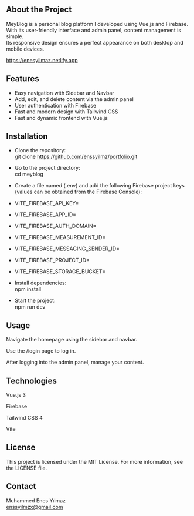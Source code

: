 ## About the Project

MeyBlog is a personal blog platform I developed using Vue.js and Firebase.  
With its user-friendly interface and admin panel, content management is simple.  
Its responsive design ensures a perfect appearance on both desktop and mobile devices.

https://enesyilmaz.netlify.app

## Features

- Easy navigation with Sidebar and Navbar
- Add, edit, and delete content via the admin panel
- User authentication with Firebase
- Fast and modern design with Tailwind CSS
- Fast and dynamic frontend with Vue.js

## Installation

- Clone the repository:  
 git clone https://github.com/enssyilmz/portfolio.git

- Go to the project directory:  
 cd meyblog

- Create a file named (.env) and add the following Firebase project keys (values can be obtained from the Firebase Console):  
- VITE_FIREBASE_API_KEY=  
- VITE_FIREBASE_APP_ID=  
- VITE_FIREBASE_AUTH_DOMAIN=  
- VITE_FIREBASE_MEASUREMENT_ID=  
- VITE_FIREBASE_MESSAGING_SENDER_ID=  
- VITE_FIREBASE_PROJECT_ID=  
- VITE_FIREBASE_STORAGE_BUCKET=  

- Install dependencies:  
 npm install

- Start the project:  
 npm run dev

## Usage

Navigate the homepage using the sidebar and navbar.

Use the /login page to log in.

After logging into the admin panel, manage your content.

## Technologies

Vue.js 3

Firebase

Tailwind CSS 4

Vite

## License

This project is licensed under the MIT License. For more information, see the LICENSE file.

## Contact

Muhammed Enes Yılmaz  
enssyilmzx@gmail.com
